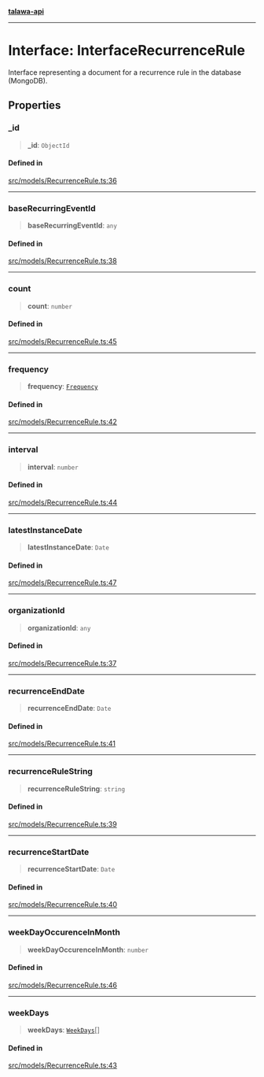 [**talawa-api**](../../../README.md)

***

# Interface: InterfaceRecurrenceRule

Interface representing a document for a recurrence rule in the database (MongoDB).

## Properties

### \_id

> **\_id**: `ObjectId`

#### Defined in

[src/models/RecurrenceRule.ts:36](https://github.com/Suyash878/talawa-api/blob/e4413cec641a837926071678fed3c7f67234e31e/src/models/RecurrenceRule.ts#L36)

***

### baseRecurringEventId

> **baseRecurringEventId**: `any`

#### Defined in

[src/models/RecurrenceRule.ts:38](https://github.com/Suyash878/talawa-api/blob/e4413cec641a837926071678fed3c7f67234e31e/src/models/RecurrenceRule.ts#L38)

***

### count

> **count**: `number`

#### Defined in

[src/models/RecurrenceRule.ts:45](https://github.com/Suyash878/talawa-api/blob/e4413cec641a837926071678fed3c7f67234e31e/src/models/RecurrenceRule.ts#L45)

***

### frequency

> **frequency**: [`Frequency`](../enumerations/Frequency.md)

#### Defined in

[src/models/RecurrenceRule.ts:42](https://github.com/Suyash878/talawa-api/blob/e4413cec641a837926071678fed3c7f67234e31e/src/models/RecurrenceRule.ts#L42)

***

### interval

> **interval**: `number`

#### Defined in

[src/models/RecurrenceRule.ts:44](https://github.com/Suyash878/talawa-api/blob/e4413cec641a837926071678fed3c7f67234e31e/src/models/RecurrenceRule.ts#L44)

***

### latestInstanceDate

> **latestInstanceDate**: `Date`

#### Defined in

[src/models/RecurrenceRule.ts:47](https://github.com/Suyash878/talawa-api/blob/e4413cec641a837926071678fed3c7f67234e31e/src/models/RecurrenceRule.ts#L47)

***

### organizationId

> **organizationId**: `any`

#### Defined in

[src/models/RecurrenceRule.ts:37](https://github.com/Suyash878/talawa-api/blob/e4413cec641a837926071678fed3c7f67234e31e/src/models/RecurrenceRule.ts#L37)

***

### recurrenceEndDate

> **recurrenceEndDate**: `Date`

#### Defined in

[src/models/RecurrenceRule.ts:41](https://github.com/Suyash878/talawa-api/blob/e4413cec641a837926071678fed3c7f67234e31e/src/models/RecurrenceRule.ts#L41)

***

### recurrenceRuleString

> **recurrenceRuleString**: `string`

#### Defined in

[src/models/RecurrenceRule.ts:39](https://github.com/Suyash878/talawa-api/blob/e4413cec641a837926071678fed3c7f67234e31e/src/models/RecurrenceRule.ts#L39)

***

### recurrenceStartDate

> **recurrenceStartDate**: `Date`

#### Defined in

[src/models/RecurrenceRule.ts:40](https://github.com/Suyash878/talawa-api/blob/e4413cec641a837926071678fed3c7f67234e31e/src/models/RecurrenceRule.ts#L40)

***

### weekDayOccurenceInMonth

> **weekDayOccurenceInMonth**: `number`

#### Defined in

[src/models/RecurrenceRule.ts:46](https://github.com/Suyash878/talawa-api/blob/e4413cec641a837926071678fed3c7f67234e31e/src/models/RecurrenceRule.ts#L46)

***

### weekDays

> **weekDays**: [`WeekDays`](../enumerations/WeekDays.md)[]

#### Defined in

[src/models/RecurrenceRule.ts:43](https://github.com/Suyash878/talawa-api/blob/e4413cec641a837926071678fed3c7f67234e31e/src/models/RecurrenceRule.ts#L43)
